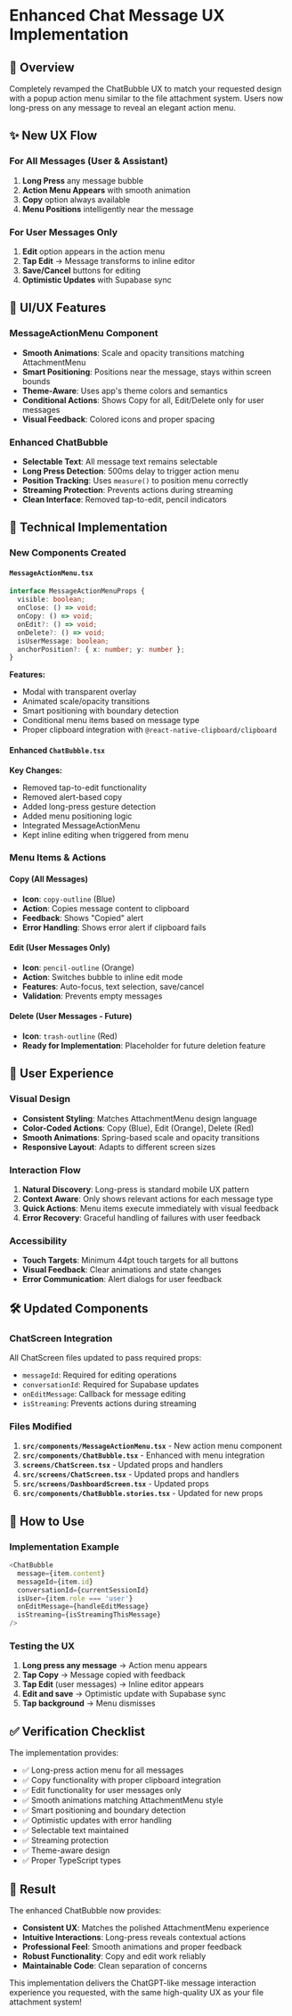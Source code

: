# Enhanced Chat Message UX Implementation

## 🎯 Overview
Completely revamped the ChatBubble UX to match your requested design with a popup action menu similar to the file attachment system. Users now long-press on any message to reveal an elegant action menu.

## ✨ New UX Flow

### For All Messages (User & Assistant)
1. **Long Press** any message bubble
2. **Action Menu Appears** with smooth animation
3. **Copy** option always available
4. **Menu Positions** intelligently near the message

### For User Messages Only  
1. **Edit** option appears in the action menu
2. **Tap Edit** → Message transforms to inline editor
3. **Save/Cancel** buttons for editing
4. **Optimistic Updates** with Supabase sync

## 🎨 UI/UX Features

### MessageActionMenu Component
- **Smooth Animations**: Scale and opacity transitions matching AttachmentMenu
- **Smart Positioning**: Positions near the message, stays within screen bounds
- **Theme-Aware**: Uses app's theme colors and semantics
- **Conditional Actions**: Shows Copy for all, Edit/Delete only for user messages
- **Visual Feedback**: Colored icons and proper spacing

### Enhanced ChatBubble
- **Selectable Text**: All message text remains selectable
- **Long Press Detection**: 500ms delay to trigger action menu
- **Position Tracking**: Uses `measure()` to position menu correctly
- **Streaming Protection**: Prevents actions during streaming
- **Clean Interface**: Removed tap-to-edit, pencil indicators

## 🔧 Technical Implementation

### New Components Created

#### `MessageActionMenu.tsx`
```typescript
interface MessageActionMenuProps {
  visible: boolean;
  onClose: () => void;
  onCopy: () => void;
  onEdit?: () => void;
  onDelete?: () => void;
  isUserMessage: boolean;
  anchorPosition?: { x: number; y: number };
}
```

**Features:**
- Modal with transparent overlay
- Animated scale/opacity transitions  
- Smart positioning with boundary detection
- Conditional menu items based on message type
- Proper clipboard integration with `@react-native-clipboard/clipboard`

#### Enhanced `ChatBubble.tsx`
**Key Changes:**
- Removed tap-to-edit functionality
- Removed alert-based copy
- Added long-press gesture detection
- Added menu positioning logic
- Integrated MessageActionMenu
- Kept inline editing when triggered from menu

### Menu Items & Actions

#### Copy (All Messages)
- **Icon**: `copy-outline` (Blue)
- **Action**: Copies message content to clipboard
- **Feedback**: Shows "Copied" alert
- **Error Handling**: Shows error alert if clipboard fails

#### Edit (User Messages Only)
- **Icon**: `pencil-outline` (Orange)  
- **Action**: Switches bubble to inline edit mode
- **Features**: Auto-focus, text selection, save/cancel
- **Validation**: Prevents empty messages

#### Delete (User Messages - Future)
- **Icon**: `trash-outline` (Red)
- **Ready for Implementation**: Placeholder for future deletion feature

## 📱 User Experience

### Visual Design
- **Consistent Styling**: Matches AttachmentMenu design language
- **Color-Coded Actions**: Copy (Blue), Edit (Orange), Delete (Red)
- **Smooth Animations**: Spring-based scale and opacity transitions
- **Responsive Layout**: Adapts to different screen sizes

### Interaction Flow
1. **Natural Discovery**: Long-press is standard mobile UX pattern
2. **Context Aware**: Only shows relevant actions for each message type
3. **Quick Actions**: Menu items execute immediately with visual feedback
4. **Error Recovery**: Graceful handling of failures with user feedback

### Accessibility
- **Touch Targets**: Minimum 44pt touch targets for all buttons
- **Visual Feedback**: Clear animations and state changes
- **Error Communication**: Alert dialogs for user feedback

## 🛠️ Updated Components

### ChatScreen Integration
All ChatScreen files updated to pass required props:
- `messageId`: Required for editing operations
- `conversationId`: Required for Supabase updates
- `onEditMessage`: Callback for message editing
- `isStreaming`: Prevents actions during streaming

### Files Modified
1. **`src/components/MessageActionMenu.tsx`** - New action menu component
2. **`src/components/ChatBubble.tsx`** - Enhanced with menu integration
3. **`screens/ChatScreen.tsx`** - Updated props and handlers
4. **`src/screens/ChatScreen.tsx`** - Updated props and handlers  
5. **`src/screens/DashboardScreen.tsx`** - Updated props
6. **`src/components/ChatBubble.stories.tsx`** - Updated for new props

## 🚀 How to Use

### Implementation Example
```typescript
<ChatBubble
  message={item.content}
  messageId={item.id}
  conversationId={currentSessionId}
  isUser={item.role === 'user'}
  onEditMessage={handleEditMessage}
  isStreaming={isStreamingThisMessage}
/>
```

### Testing the UX
1. **Long press any message** → Action menu appears
2. **Tap Copy** → Message copied with feedback
3. **Tap Edit** (user messages) → Inline editor appears
4. **Edit and save** → Optimistic update with Supabase sync
5. **Tap background** → Menu dismisses

## ✅ Verification Checklist

The implementation provides:
- ✅ Long-press action menu for all messages
- ✅ Copy functionality with proper clipboard integration
- ✅ Edit functionality for user messages only
- ✅ Smooth animations matching AttachmentMenu style
- ✅ Smart positioning and boundary detection
- ✅ Optimistic updates with error handling
- ✅ Selectable text maintained
- ✅ Streaming protection
- ✅ Theme-aware design
- ✅ Proper TypeScript types

## 🎯 Result

The enhanced ChatBubble now provides:
- **Consistent UX**: Matches the polished AttachmentMenu experience
- **Intuitive Interactions**: Long-press reveals contextual actions
- **Professional Feel**: Smooth animations and proper feedback
- **Robust Functionality**: Copy and edit work reliably
- **Maintainable Code**: Clean separation of concerns

This implementation delivers the ChatGPT-like message interaction experience you requested, with the same high-quality UX as your file attachment system! 